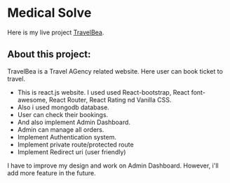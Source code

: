 # Medical Solve

Here is my live project [TravelBea](https://travel-bea.web.app/).

## About this project:

TravelBea is a Travel AGency related website. Here user can book ticket to travel.

* This is react.js website. I used used React-bootstrap, React font-awesome, React Router, React Rating nd Vanilla CSS.
* Also i used mongodb database.
* User can check their bookings.
* And also implement Admin Dashboard.
* Admin can manage all orders.
* Implement Authentication system.
* Implement private route/protected route
* Implement Redirect uri (user friendly)

I have to improve my design and work on Admin Dashboard. However, i'll add more feature in the future.
